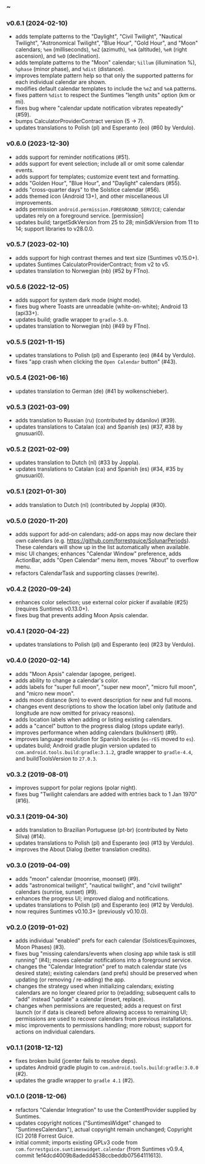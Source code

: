 ### ~

### v0.6.1 (2024-02-10)
* adds template patterns to the "Daylight", "Civil Twilight", "Nautical Twilight", "Astronomical Twilight", "Blue Hour", "Gold Hour", and "Moon" calendars; `%em` (milliseconds), `%eZ` (azimuth), `%eA` (altitude), `%eR` (right ascension), and `%eD` (declination).
* adds template patterns to the "Moon" calendar; `%illum` (illumination %), `%phase` (minor phase), and `%dist` (distance).
* improves template pattern help so that only the supported patterns for each individual calendar are shown.
* modifies default calendar templates to include the `%eZ` and `%eA` patterns.
* fixes pattern `%dist` to respect the Suntimes "length units" option (km or mi).
* fixes bug where "calendar update notification vibrates repeatedly" (#59).
* bumps CalculatorProviderContract version (5 -> 7).
* updates translations to Polish (pl) and Esperanto (eo) (#60 by Verdulo).

### v0.6.0 (2023-12-30)
* adds support for reminder notifications (#51).
* adds support for event selection; include all or omit some calendar events.
* adds support for templates; customize event text and formatting.
* adds "Golden Hour", "Blue Hour", and "Daylight" calendars (#55).
* adds "cross-quarter days" to the Solstice calendar (#56).
* adds themed icon (Android 13+), and other miscellaneous UI improvements.
* adds permission `android.permission.FOREGROUND_SERVICE`; calendar updates rely on a foreground service. [permission]
* updates build; targetSdkVersion from 25 to 28; minSdkVersion from 11 to 14; support libraries to v28.0.0.

### v0.5.7 (2023-02-10)
* adds support for high contrast themes and text size (Suntimes v0.15.0+).
* updates Suntimes CalculatorProviderContract; from v2 to v5.
* updates translation to Norwegian (nb) (#52 by FTno).

### v0.5.6 (2022-12-05)
* adds support for system dark mode (night mode).
* fixes bug where Toasts are unreadable (white-on-white); Android 13 (api33+).
* updates build; gradle wrapper to `gradle-5.0`.
* updates translation to Norwegian (nb) (#49 by FTno).

### v0.5.5 (2021-11-15)
* updates translations to Polish (pl) and Esperanto (eo) (#44 by Verdulo).
* fixes "app crash when clicking the `Open Calendar` button" (#43).

### v0.5.4 (2021-06-16)
* updates translation to German (de) (#41 by wolkenschieber).

### v0.5.3 (2021-03-09)
* adds translation to Russian (ru) (contributed by ddanilov) (#39).
* updates translations to Catalan (ca) and Spanish (es) (#37, #38 by gnusuari0).

### v0.5.2 (2021-02-09)
* updates translation to Dutch (nl) (#33 by Joppla).
* updates translations to Catalan (ca) and Spanish (es) (#34, #35 by gnusuari0).

### v0.5.1 (2021-01-30)
* adds translation to Dutch (nl) (contributed by Joppla) (#30).

### v0.5.0 (2020-11-20)
* adds support for add-on calendars; add-on apps may now declare their own calendars (e.g. https://github.com/forrestguice/SolunarPeriods). These calendars will show up in the list automatically when available.
* misc UI changes; enhances "Calendar Window" preference, adds ActionBar, adds "Open Calendar" menu item, moves "About" to overflow menu.
* refactors CalendarTask and supporting classes (rewrite).

### v0.4.2 (2020-09-24)
* enhances color selection; use external color picker if available (#25) (requires Suntimes v0.13.0+).
* fixes bug that prevents adding Moon Apsis calendar. 

### v0.4.1 (2020-04-22)
* updates translations to Polish (pl) and Esperanto (eo) (#23 by Verdulo).

### v0.4.0 (2020-02-14)
* adds "Moon Apsis" calendar (apogee, perigee).
* adds ability to change a calendar's color.
* adds labels for "super full moon", "super new moon", "micro full moon", and "micro new moon".
* adds moon distance (km) to event description for new and full moons.
* changes event descriptions to show the location label only (latitude and longitude are now omitted for privacy reasons).
* adds location labels when adding or listing existing calendars.
* adds a "cancel" button to the progress dialog (stops update early).
* improves performance when adding calendars (bulkInsert) (#9).
* improves language resolution for Spanish locales (`es-rES` moved to `es`).
* updates build; Android gradle plugin version updated to `com.android.tools.build:gradle:3.1.2`, gradle wrapper to `gradle-4.4`, and buildToolsVersion to `27.0.3`.

### v0.3.2 (2019-08-01)
* improves support for polar regions (polar night). 
* fixes bug "Twilight calendars are added with entries back to 1 Jan 1970" (#16).

### v0.3.1 (2019-04-30)
* adds translation to Brazilian Portuguese (pt-br) (contributed by Neto Silva) (#14).
* updates translations to Polish (pl) and Esperanto (eo) (#13 by Verdulo).
* improves the About Dialog (better translation credits).

### v0.3.0 (2019-04-09)
* adds "moon" calendar (moonrise, moonset) (#9).
* adds "astronomical twilight", "nautical twilight", and "civil twilight" calendars (sunrise, sunset) (#9).
* enhances the progress UI; improved dialog and notifications.
* updates translations to Polish (pl) and Esperanto (eo) (#12 by Verdulo).
* now requires Suntimes v0.10.3+ (previously v0.10.0).

### v0.2.0 (2019-01-02)
* adds individual "enabled" prefs for each calendar (Solstices/Equinoxes, Moon Phases) (#3).
* fixes bug "missing calendars/events when closing app while task is still running" (#4); moves calendar notifications into a foreground service. 
* changes the "Calendar Integration" pref to match calendar state (vs desired state); existing calendars (and prefs) should be preserved when updating (or removing / re-adding) the app. 
* changes the strategy used when initializing calendars; existing calendars are no longer cleared prior to (re)adding; subsequent calls to "add" instead "update" a calendar (insert, replace).          
* changes when permissions are requested; adds a request on first launch (or if data is cleared) before allowing access to remaining UI; permissions are used to recover calendars from previous installations.
* misc improvements to permissions handling; more robust; support for actions on individual calendars.

### v0.1.1 (2018-12-12)
* fixes broken build (jcenter fails to resolve deps).
* updates Android gradle plugin to `com.android.tools.build:gradle:3.0.0` (#2).
* updates the gradle wrapper to `gradle 4.1` (#2).

### v0.1.0 (2018-12-06)
* refactors "Calendar Integration" to use the ContentProvider supplied by Suntimes.
* updates copyright notices ("SuntimesWidget" changed to "SuntimesCalendars"), actual copyright remain unchanged; Copyright (C) 2018 Forrest Guice.
* initial commit; imports existing GPLv3 code from `com.forrestguice.suntimeswidget.calendar` (from Suntimes v0.9.4, commit 1ef4dcd4009b8adedd4538ccbeddb07564111613).
